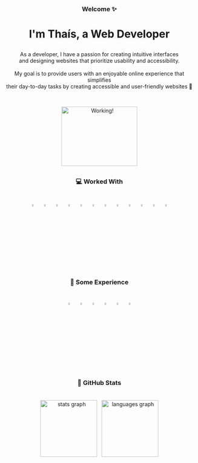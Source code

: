 ### <p align=center>Welcome :sparkles:</p>

# <p size=22 align=center>I'm Thaís, a Web Developer</p>

<p align="center">As a developer, I have a passion for creating intuitive interfaces
<br>and designing websites that prioritize usability and accessibility.
<br>
<br>My goal is to provide users with an enjoyable online experience that simplifies
<br>their day-to-day tasks by creating accessible and user-friendly websites 💜</p>
<br>

<p align="center"><img height="157" width="200" src="https://media.tenor.com/-Fbyl7vqHiYAAAAj/goma-cat.gif" title="Working!" /></p>
  
##
  
<div align="center">
  
### 💻 Worked With<br><br>
<img src="https://cdn.jsdelivr.net/gh/devicons/devicon/icons/html5/html5-original.svg" width="4%" title="HTML5" alt="HTML5" />&nbsp;&nbsp;
<img src="https://cdn.jsdelivr.net/gh/devicons/devicon/icons/css3/css3-original.svg" width="4%" title="CSS3" alt="CSS3" />&nbsp;&nbsp;
<img src="https://cdn.jsdelivr.net/gh/devicons/devicon/icons/javascript/javascript-original.svg" width="4%" title="JavaScript" alt="JavaScript" />&nbsp;&nbsp;
<img src="https://cdn.jsdelivr.net/gh/devicons/devicon/icons/typescript/typescript-original.svg" width="4%" title="TypeScript" alt="TypeScript" />&nbsp;&nbsp;
<img src="https://cdn.jsdelivr.net/gh/devicons/devicon/icons/vuejs/vuejs-original.svg" width="4%" title="Vue.js" alt="Vue.js" />&nbsp;&nbsp;
<img src="https://cdn.jsdelivr.net/gh/devicons/devicon/icons/react/react-original.svg" width="4%" title="React JS" alt="React JS" />&nbsp;&nbsp;
<img src="https://avatars.githubusercontent.com/u/20658825?s=200&v=4" width="4%" title="Styled-Components" alt="Styled-Components" />&nbsp;&nbsp;
<img src="https://cdn.jsdelivr.net/gh/devicons/devicon/icons/sass/sass-original.svg" width="4%" title="Sass" alt="Sass" />&nbsp;&nbsp;
<img src="https://cdn.jsdelivr.net/gh/devicons/devicon/icons/figma/figma-original.svg" width="4%" title="Figma" alt="Figma" />&nbsp;&nbsp;
<img src="https://cdn.jsdelivr.net/gh/devicons/devicon/icons/bootstrap/bootstrap-original.svg" width="4%" title="Bootstrap" alt="Bootstrap" />&nbsp;&nbsp;
<img src="https://cdn.jsdelivr.net/gh/devicons/devicon/icons/materialui/materialui-original.svg" width="4%" title="Material-UI" alt="Material-UI" />&nbsp;&nbsp;
<img src="https://cdn.jsdelivr.net/gh/devicons/devicon/icons/git/git-original.svg" width="4%" title="Git" alt="Git" />
<br><br>
### 🌱 Some Experience<br><br>
<img src="https://cdn.jsdelivr.net/gh/devicons/devicon/icons/redux/redux-original.svg" width="4%" title="Redux" alt="Redux" />&nbsp;&nbsp;
<img src="https://cdn.jsdelivr.net/gh/devicons/devicon/icons/jest/jest-plain.svg" width="4%" title="Jest" alt="Jest" />&nbsp;&nbsp;
<img src="https://testing-library.com/img/octopus-128x128.png" width="4%" title="React Testing Library" alt="React Testing Library" />&nbsp;&nbsp;
<img src="https://cdn.jsdelivr.net/gh/devicons/devicon/icons/python/python-original.svg" width="4%" title="Python" alt="Python" />&nbsp;&nbsp;
<img src="https://cdn.jsdelivr.net/gh/devicons/devicon/icons/mysql/mysql-original.svg" width="4%" title="MySQL" alt="MySQL" />&nbsp;&nbsp;
<img src="https://cdn.jsdelivr.net/gh/devicons/devicon/icons/xd/xd-plain.svg" width="4%" title="Adobe XD" alt="Adobe XD" />
<br><br>

</div>
  
##

<div align="center">
  
### 🔮 GitHub Stats<br><br>

  <img src="https://github-readme-stats.vercel.app/api?hide_title=true&hide_rank=true&show_icons=true&include_all_commits=true&count_private=true&disable_animations=false&theme=material-palenight&locale=en&hide_border=true&username=Thais95" height="150" alt="stats graph"  />&nbsp;&nbsp;
  <img src="https://github-readme-stats.vercel.app/api/top-langs?locale=en&hide_title=false&layout=compact&card_width=320&langs_count=5&theme=material-palenight&hide_border=true&username=Thais95" height="150" alt="languages graph"  />
</div>

###
